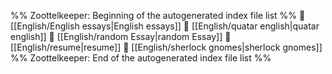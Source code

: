 %% Zoottelkeeper: Beginning of the autogenerated index file list  %%
📄 [[English/English essays|English essays]]
📄 [[English/quatar english|quatar english]]
📄 [[English/random Essay|random Essay]]
📄 [[English/resume|resume]]
📄 [[English/sherlock gnomes|sherlock gnomes]]
%% Zoottelkeeper: End of the autogenerated index file list  %%
